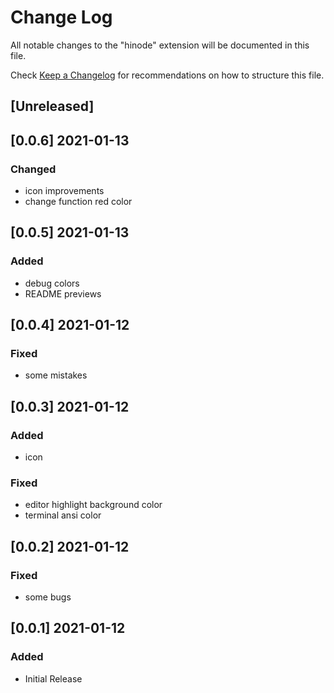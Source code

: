 # Change Log

All notable changes to the "hinode" extension will be documented in this file.

Check [Keep a Changelog](http://keepachangelog.com/) for recommendations on how to structure this file.

## [Unreleased]

## [0.0.6] 2021-01-13
### Changed
- icon improvements
- change function red color

## [0.0.5] 2021-01-13
### Added
- debug colors
- README previews

## [0.0.4] 2021-01-12
### Fixed
- some mistakes

## [0.0.3] 2021-01-12
### Added
- icon
### Fixed
- editor highlight background color
- terminal ansi color

## [0.0.2] 2021-01-12
### Fixed
- some bugs

## [0.0.1] 2021-01-12
### Added
- Initial Release